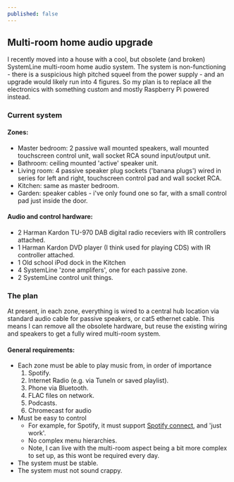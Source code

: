 ```yaml
---
published: false
---
```

## Multi-room home audio upgrade

I recently moved into a house with a cool, but obsolete (and broken) SystemLine multi-room home audio system.  The system is non-functioning - there is a suspicious high pitched squeel from the power supply - and an upgrade would likely run into 4 figures.  So my plan is to replace all the electronics with something custom and mostly Raspberry Pi powered instead.

### Current system

#### Zones:
- Master bedroom: 2 passive wall mounted speakers, wall mounted touchscreen control unit, wall socket RCA sound input/output unit.
- Bathroom: ceiling  mounted 'active' speaker unit.
- Living room: 4 passive speaker plug sockets ('banana plugs') wired in series for left and right, touchscreen control pad and wall socket RCA.
- Kitchen: same as master bedroom.
- Garden: speaker cables - i've only found one so far, with a small control pad just inside the door.

#### Audio and control hardware:
- 2 Harman Kardon TU-970 DAB digital radio receviers with IR controllers attached.
- 1 Harman Kardon DVD player (I think used for playing CDS) with IR controller attached.
- 1 Old school iPod dock in the Kitchen
- 4 SystemLine 'zone amplifers', one for each passive zone.
- 2 SystemLine control unit things.

### The plan

At present, in each zone, everything is wired to a central hub location via standard audio cable for passive speakers, or cat5 ethernet cable.  This means I can remove all the obsolete hardware, but reuse the existing wiring and speakers to get a fully wired multi-room system.

#### General requirements:
- Each zone must be able to play music from, in order of importance
  1. Spotify.
  1. Internet Radio (e.g. via TuneIn or saved playlist).
  1. Phone via Bluetooth.
  1. FLAC files on network.
  1. Podcasts.
  1. Chromecast for audio
- Must be easy to control
  - For example, for Spotify, it must support [Spotify connect](https://www.spotify.com/us/connect/), and 'just work'.
  - No complex menu hierarchies.
  - Note, I can live with the multi-room aspect being a bit more complex to set up, as this wont be required every day.
- The system must be stable.
- The system must not sound crappy.

